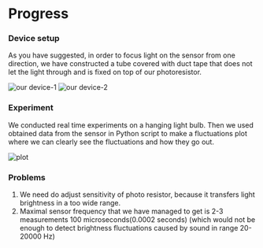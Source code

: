 # Progress

### Device setup
As you have suggested, in order to focus light on the sensor from one direction,
we have constructed  a tube covered with duct tape that does not let the light through and is fixed 
on top of our photoresistor.

![our device-1](https://github.com/UKU-mentoring-abench/lamphone-1/blob/main/media/device-1.jpg)
![our device-2](https://github.com/UKU-mentoring-abench/lamphone-1/blob/main/media/device-2.jpg)

### Experiment
We conducted real time experiments on a hanging light bulb. Then we used obtained data from the sensor in Python script to make a fluctuations plot
where we can clearly see the fluctuations and how they go out.

![plot](https://github.com/UKU-mentoring-abench/lamphone-1/blob/main/media/lamp_fluctuations.png) 

### Problems
1. We need do adjust sensitivity of photo resistor, because it transfers light brightness in a too wide range.
2. Maximal sensor frequency that we have managed to get is 2-3 measurements 100 microseconds(0.0002 seconds) (which would not be enough to detect brightness fluctuations caused by sound in range 20-20000 Hz)
